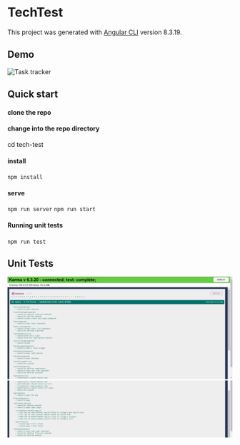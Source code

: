 # TechTest
This project was generated with [Angular CLI](https://github.com/angular/angular-cli) version 8.3.19.

## Demo
![Task tracker](https://github.com/PolinaZaprudskaya/ToDo-Angular/blob/develop/tech-test/demo.gif)

## Quick start

#### clone the repo
#### change into the repo directory
cd tech-test
#### install
`npm install`
#### serve
`npm run server`
`npm run start`
#### Running unit tests
`npm run test`

## Unit Tests
![unit test 1](https://github.com/PolinaZaprudskaya/ToDo-Angular/blob/develop/tech-test/unit-test-1.png)
![unit test 2](https://github.com/PolinaZaprudskaya/ToDo-Angular/blob/develop/tech-test/unit-test-2.png)

